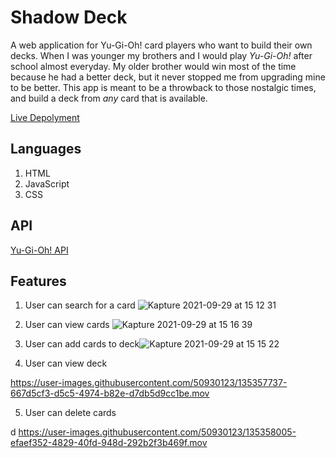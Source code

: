 # Shadow Deck
A web application for Yu-Gi-Oh! card players who want to build their own decks.
When I was younger my brothers and I would play _Yu-Gi-Oh!_ after school almost everyday. My older brother would win most of the time because he had a better deck, but it never stopped me from upgrading mine to be better. This app is meant to be a throwback to those nostalgic times, and build a deck from _any_ card that is available. 

[Live Depolyment](https://sharjeelsiqbal.github.io/shadow-deck/)


## Languages 
1. HTML
2. JavaScript
3. CSS

## API
[Yu-Gi-Oh! API](https://db.ygoprodeck.com/api-guide/)

## Features
1. User can search for a card ![Kapture 2021-09-29 at 15 12 31](https://user-images.githubusercontent.com/50930123/135355910-6448a8a3-bf74-4c00-b605-fd8ef39fca72.gif)

2. User can view cards ![Kapture 2021-09-29 at 15 16 39](https://user-images.githubusercontent.com/50930123/135356303-dce15ac1-8980-48ff-90f0-2abea9c969db.gif)

3. User can add cards to deck![Kapture 2021-09-29 at 15 15 22](https://user-images.githubusercontent.com/50930123/135356208-63ba2c11-9b41-4ac1-8b3b-6bd44c1ae31f.gif)

4. User can view deck 

https://user-images.githubusercontent.com/50930123/135357737-667d5cf3-d5c5-4974-b82e-d7db5d9cc1be.mov


5. User can delete cards

d
https://user-images.githubusercontent.com/50930123/135358005-efaef352-4829-40fd-948d-292b2f3b469f.mov




